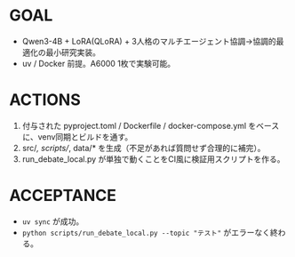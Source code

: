 # GOAL
- Qwen3-4B + LoRA(QLoRA) + 3人格のマルチエージェント協調→協調的最適化の最小研究実装。
- uv / Docker 前提。A6000 1枚で実験可能。

# ACTIONS
1) 付与された pyproject.toml / Dockerfile / docker-compose.yml をベースに、venv同期とビルドを通す。
2) src/*, scripts/*, data/* を生成（不足があれば質問せず合理的に補完）。
3) run_debate_local.py が単独で動くことをCI風に検証用スクリプトを作る。

# ACCEPTANCE
- `uv sync` が成功。
- `python scripts/run_debate_local.py --topic "テスト"` がエラーなく終わる。
